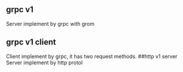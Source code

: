 ## grpc v1
Server implement by grpc with grom
## grpc v1 client
Client implement by grpc, it has two request methods.
##http v1 server
Server implement by http protol